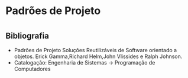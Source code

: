 <h1>Padrões de Projeto<h1>

<h2>Bibliografia</h2>
<ul>
    <li> Padrões de Projeto Soluções Reutilizáveis de Software orientado a objetos.
    Erick Gamma,Richard Helm,John Vlissides e Ralph Johnson.</li>
    <li>Catalogação: Engenharia de Sistemas -> Programação de Computadores</li>
</ul>
    
